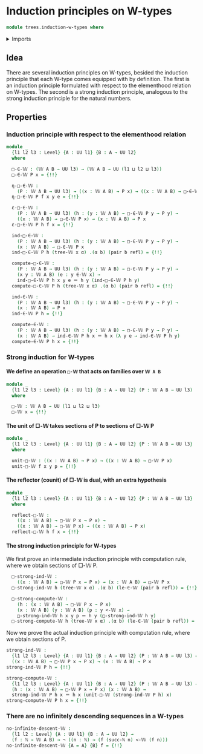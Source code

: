 # Induction principles on W-types

```agda
module trees.induction-w-types where
```

<details><summary>Imports</summary>

```agda
open import elementary-number-theory.natural-numbers

open import foundation.action-on-identifications-functions
open import foundation.dependent-pair-types
open import foundation.function-extensionality
open import foundation.function-types
open import foundation.identity-types
open import foundation.negation
open import foundation.transport-along-identifications
open import foundation.universe-levels

open import trees.elementhood-relation-w-types
open import trees.inequality-w-types
open import trees.w-types
```

</details>

## Idea

There are several induction principles on W-types, besided the induction
principle that each W-type comes equipped with by definition. The first is an
induction principle formulated with respect to the elementhood relation on
W-types. The second is a strong induction principle, analogous to the strong
induction principle for the natural numbers.

## Properties

### Induction principle with respect to the elementhood relation

```agda
module _
  {l1 l2 l3 : Level} {A : UU l1} {B : A → UU l2}
  where

  □-∈-𝕎 : (𝕎 A B → UU l3) → (𝕎 A B → UU (l1 ⊔ l2 ⊔ l3))
  □-∈-𝕎 P x = {!!}

  η-□-∈-𝕎 :
    (P : 𝕎 A B → UU l3) → ((x : 𝕎 A B) → P x) → ((x : 𝕎 A B) → □-∈-𝕎 P x)
  η-□-∈-𝕎 P f x y e = {!!}

  ε-□-∈-𝕎 :
    (P : 𝕎 A B → UU l3) (h : (y : 𝕎 A B) → □-∈-𝕎 P y → P y) →
    ((x : 𝕎 A B) → □-∈-𝕎 P x) → (x : 𝕎 A B) → P x
  ε-□-∈-𝕎 P h f x = {!!}

  ind-□-∈-𝕎 :
    (P : 𝕎 A B → UU l3) (h : (y : 𝕎 A B) → □-∈-𝕎 P y → P y) →
    (x : 𝕎 A B) → □-∈-𝕎 P x
  ind-□-∈-𝕎 P h (tree-𝕎 x α) .(α b) (pair b refl) = {!!}

  compute-□-∈-𝕎 :
    (P : 𝕎 A B → UU l3) (h : (y : 𝕎 A B) → □-∈-𝕎 P y → P y) →
    (x y : 𝕎 A B) (e : y ∈-𝕎 x) →
    ind-□-∈-𝕎 P h x y e ＝ h y (ind-□-∈-𝕎 P h y)
  compute-□-∈-𝕎 P h (tree-𝕎 x α) .(α b) (pair b refl) = {!!}

  ind-∈-𝕎 :
    (P : 𝕎 A B → UU l3) (h : (y : 𝕎 A B) → □-∈-𝕎 P y → P y) →
    (x : 𝕎 A B) → P x
  ind-∈-𝕎 P h = {!!}

  compute-∈-𝕎 :
    (P : 𝕎 A B → UU l3) (h : (y : 𝕎 A B) → □-∈-𝕎 P y → P y) →
    (x : 𝕎 A B) → ind-∈-𝕎 P h x ＝ h x (λ y e → ind-∈-𝕎 P h y)
  compute-∈-𝕎 P h x = {!!}
```

### Strong induction for W-types

#### We define an operation `□-𝕎` that acts on families over `𝕎 A B`

```agda
module _
  {l1 l2 l3 : Level} {A : UU l1} {B : A → UU l2} (P : 𝕎 A B → UU l3)
  where

  □-𝕎 : 𝕎 A B → UU (l1 ⊔ l2 ⊔ l3)
  □-𝕎 x = {!!}
```

#### The unit of □-𝕎 takes sections of P to sections of □-𝕎 P

```agda
module _
  {l1 l2 l3 : Level} {A : UU l1} {B : A → UU l2} {P : 𝕎 A B → UU l3}
  where

  unit-□-𝕎 : ((x : 𝕎 A B) → P x) → ((x : 𝕎 A B) → □-𝕎 P x)
  unit-□-𝕎 f x y p = {!!}
```

#### The reflector (counit) of □-𝕎 is dual, with an extra hypothesis

```agda
module _
  {l1 l2 l3 : Level} {A : UU l1} {B : A → UU l2} {P : 𝕎 A B → UU l3}
  where

  reflect-□-𝕎 :
    ((x : 𝕎 A B) → □-𝕎 P x → P x) →
    ((x : 𝕎 A B) → □-𝕎 P x) → ((x : 𝕎 A B) → P x)
  reflect-□-𝕎 h f x = {!!}
```

#### The strong induction principle for W-types

We first prove an intermediate induction principle with computation rule, where
we obtain sections of □-𝕎 P.

```agda
  □-strong-ind-𝕎 :
    ((x : 𝕎 A B) → □-𝕎 P x → P x) → (x : 𝕎 A B) → □-𝕎 P x
  □-strong-ind-𝕎 h (tree-𝕎 x α) .(α b) (le-∈-𝕎 (pair b refl)) = {!!}

  □-strong-compute-𝕎 :
    (h : (x : 𝕎 A B) → □-𝕎 P x → P x)
    (x : 𝕎 A B) (y : 𝕎 A B) (p : y <-𝕎 x) →
    □-strong-ind-𝕎 h x y p ＝ h y (□-strong-ind-𝕎 h y)
  □-strong-compute-𝕎 h (tree-𝕎 x α) .(α b) (le-∈-𝕎 (pair b refl)) = {!!}
```

Now we prove the actual induction principle with computation rule, where we
obtain sections of P.

```agda
strong-ind-𝕎 :
  {l1 l2 l3 : Level} {A : UU l1} {B : A → UU l2} (P : 𝕎 A B → UU l3) →
  ((x : 𝕎 A B) → □-𝕎 P x → P x) → (x : 𝕎 A B) → P x
strong-ind-𝕎 P h = {!!}

strong-compute-𝕎 :
  {l1 l2 l3 : Level} {A : UU l1} {B : A → UU l2} (P : 𝕎 A B → UU l3) →
  (h : (x : 𝕎 A B) → □-𝕎 P x → P x) (x : 𝕎 A B) →
  strong-ind-𝕎 P h x ＝ h x (unit-□-𝕎 (strong-ind-𝕎 P h) x)
strong-compute-𝕎 P h x = {!!}
```

### There are no infinitely descending sequences in a W-types

```agda
no-infinite-descent-𝕎 :
  {l1 l2 : Level} {A : UU l1} {B : A → UU l2} →
  (f : ℕ → 𝕎 A B) → ¬ ((n : ℕ) → (f (succ-ℕ n) <-𝕎 (f n)))
no-infinite-descent-𝕎 {A = A} {B} f = {!!}
```
